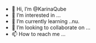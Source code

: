 - 👋 Hi, I’m @KarinaQube
- 👀 I’m interested in ...
- 🌱 I’m currently learning ..nu.
- 💞️ I’m looking to collaborate on ...
- 📫 How to reach me ...

<!---
KarinaQube/KarinaQube is a ✨ special ✨ repository because its `README.md` (this file) appears on your GitHub profile.
You can click the Preview link to take a look at your changes.
--->
